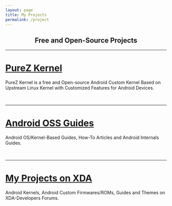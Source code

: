 ```yaml
---
layout: page
title: My Projects
permalink: /project
---
```


<h2 align="center">Free and Open-Source Projects</h2>

---

<h1><a href="https://zawzaww.github.io/project/purez-kernel">PureZ Kernel</a></h1>
<p>PureZ Kernel is a free and Open-source Android Custom Kernel Based on Upstream Linux Kernel with Customized Features for Android Devices.</p>
<br>

----

<h1><a href="https://zawzaww.github.io/project/androidoss-guides">Android OSS Guides</a></h1>
<p>Android OS/Kernel-Based Guides, How-To Articles and Android Internals Guides.</p>
<br>

----

<h1><a href="https://zawzaww.github.io/project/xda-threads-works">My Projects on XDA</a></h1>
<p>Android Kernels, Android Custom Firmwares/ROMs, Guides and Themes on XDA-Developers Forums.</p>

